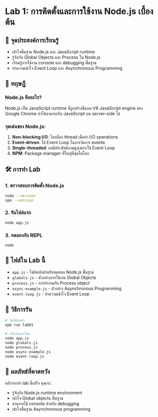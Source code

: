 # Lab 1: การติดตั้งและการใช้งาน Node.js เบื้องต้น

## 🎯 จุดประสงค์การเรียนรู้
- เข้าใจพื้นฐาน Node.js และ JavaScript runtime
- รู้จักกับ Global Objects และ Process ใน Node.js
- เรียนรู้การใช้งาน console และ debugging พื้นฐาน
- ทำความเข้าใจ Event Loop และ Asynchronous Programming

## 📖 ทฤษฎี

### Node.js คืออะไร?
Node.js เป็น JavaScript runtime ที่ถูกสร้างขึ้นบน V8 JavaScript engine ของ Google Chrome ทำให้สามารถรัน JavaScript บน server-side ได้

### จุดเด่นของ Node.js:
1. **Non-blocking I/O**: ไม่บล็อก thread เมื่อทำ I/O operations
2. **Event-driven**: ใช้ Event Loop ในการจัดการ events
3. **Single-threaded**: แต่มีประสิทธิภาพสูงเพราะใช้ Event Loop
4. **NPM**: Package manager ที่ใหญ่ที่สุดในโลก

## 🛠️ การทำ Lab

### 1. ตรวจสอบการติดตั้ง Node.js

```bash
node --version
npm --version
```

### 2. รันไฟล์แรก
```bash
node app.js
```

### 3. ทดลองกับ REPL
```bash
node
```

## 📁 ไฟล์ใน Lab นี้

- `app.js` - ไฟล์หลักสำหรับทดสอบ Node.js พื้นฐาน
- `globals.js` - ตัวอย่างการใช้งาน Global Objects
- `process.js` - การทำงานกับ Process object
- `async-example.js` - ตัวอย่าง Asynchronous Programming
- `event-loop.js` - ทำความเข้าใจ Event Loop

## 🚀 วิธีการรัน

```bash
# รันไฟล์หลัก
npm run lab01

# หรือรันแยกไฟล์
node app.js
node globals.js
node process.js
node async-example.js
node event-loop.js
```

## 🎯 ผลลัพธ์ที่คาดหวัง

หลังจากทำ lab นี้เสร็จ คุณจะ:
- รู้จักกับ Node.js runtime environment
- เข้าใจ Global objects พื้นฐาน
- สามารถใช้ console สำหรับ debugging
- เข้าใจพื้นฐาน Asynchronous programming